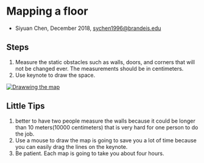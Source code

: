 # Mapping a floor

* Siyuan Chen, December 2018, sychen1996@brandeis.edu

## Steps

1. Measure the static obstacles such as walls, doors, and corners that will not be changed ever. The measurements should be in centimeters.
2. Use keynote to draw the space.

[![Drawwing the map](https://img.youtube.com/vi/fmXNYL2Ym28/0.jpg)](https://www.youtube.com/watch?v=fmXNYL2Ym28)

## Little Tips

1. better to have two people measure the walls because it could be longer than 10 meters\(10000 centimeters\) that is very hard for one person to do the job.
2. Use a mouse to draw the map is going to save you a lot of time because you can easily drag the lines on the keynote.
3. Be patient. Each map is going to take you about four hours.
